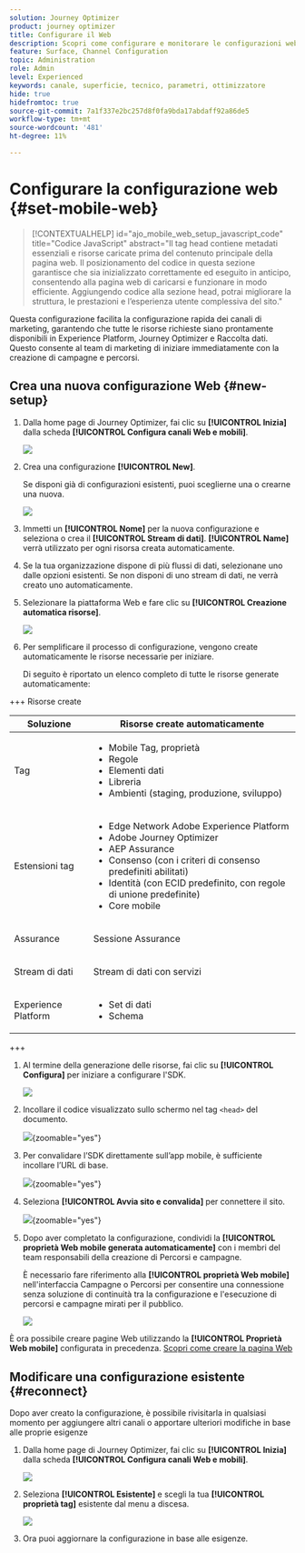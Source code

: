 ```yaml
---
solution: Journey Optimizer
product: journey optimizer
title: Configurare il Web
description: Scopri come configurare e monitorare le configurazioni web
feature: Surface, Channel Configuration
topic: Administration
role: Admin
level: Experienced
keywords: canale, superficie, tecnico, parametri, ottimizzatore
hide: true
hidefromtoc: true
source-git-commit: 7a1f337e2bc257d8f0fa9bda17abdaff92a86de5
workflow-type: tm+mt
source-wordcount: '481'
ht-degree: 11%

---
```


# Configurare la configurazione web {#set-mobile-web}

>[!CONTEXTUALHELP]
>id="ajo_mobile_web_setup_javascript_code"
>title="Codice JavaScript"
>abstract="Il tag head contiene metadati essenziali e risorse caricate prima del contenuto principale della pagina web. Il posizionamento del codice in questa sezione garantisce che sia inizializzato correttamente ed eseguito in anticipo, consentendo alla pagina web di caricarsi e funzionare in modo efficiente. Aggiungendo codice alla sezione head, potrai migliorare la struttura, le prestazioni e l’esperienza utente complessiva del sito."

Questa configurazione facilita la configurazione rapida dei canali di marketing, garantendo che tutte le risorse richieste siano prontamente disponibili in Experience Platform, Journey Optimizer e Raccolta dati. Questo consente al team di marketing di iniziare immediatamente con la creazione di campagne e percorsi.

## Crea una nuova configurazione Web {#new-setup}

1. Dalla home page di Journey Optimizer, fai clic su **[!UICONTROL Inizia]** dalla scheda **[!UICONTROL Configura canali Web e mobili]**.

   ![](assets/guided-setup-config-1.png)

1. Crea una configurazione **[!UICONTROL New]**.

   Se disponi già di configurazioni esistenti, puoi sceglierne una o crearne una nuova.

   ![](assets/guided-setup-config-2.png)

1. Immetti un **[!UICONTROL Nome]** per la nuova configurazione e seleziona o crea il **[!UICONTROL Stream di dati]**. **[!UICONTROL Name]** verrà utilizzato per ogni risorsa creata automaticamente.

1. Se la tua organizzazione dispone di più flussi di dati, selezionane uno dalle opzioni esistenti. Se non disponi di uno stream di dati, ne verrà creato uno automaticamente.

1. Selezionare la piattaforma Web e fare clic su **[!UICONTROL Creazione automatica risorse]**.

   ![](assets/guided-setup-config-5.png)

1. Per semplificare il processo di configurazione, vengono create automaticamente le risorse necessarie per iniziare.

   Di seguito è riportato un elenco completo di tutte le risorse generate automaticamente:

+++ Risorse create

   <table>
    <thead>
    <tr>
    <th><strong>Soluzione</strong></th>
    <th><strong>Risorse create automaticamente</strong></th>
    </tr>
    </thead>
    <tbody>
    <tr>
    </tr>
    <tr>
    <td>
    <p>Tag</p>
    </td>
    <td>
    <ul>
    <li>Mobile Tag, proprietà</li>
    <li>Regole</li>
    <li>Elementi dati</li>
    <li>Libreria</li>
    <li>Ambienti (staging, produzione, sviluppo)</li>
    </ul>
    </td>
    </tr>
    <tr>
    <td>
    <p>Estensioni tag</p>
    </td>
    <td>
    <ul>
    <li>Edge Network Adobe Experience Platform</li>
    <li>Adobe Journey Optimizer</li>
    <li>AEP Assurance</li>
    <li>Consenso (con i criteri di consenso predefiniti abilitati)</li>
    <li>Identità (con ECID predefinito, con regole di unione predefinite)</li>
    <li>Core mobile</li>
    </ul>
    </td>
    </tr>
    <tr>
    <td>
    <p>Assurance</p>
    </td>
    <td>
    <p>Sessione Assurance</p>
    </td>
    </tr>
    <tr>
    <td>
    <p>Stream di dati</p>
    </td>
    <td>
    <p>Stream di dati con servizi</p>
    </td>
    </tr>
    <tr>
    <td>
    <p>Experience Platform</p>
    </td>
    <td>
    <ul>
    <li>Set di dati</li>
    <li>Schema</li>
    </ul>
    </td>
    </tr>
    </tbody>
    </table>

+++

1. Al termine della generazione delle risorse, fai clic su **[!UICONTROL Configura]** per iniziare a configurare l&#39;SDK.

   ![](assets/guided-setup-config-web-1.png)

1. Incollare il codice visualizzato sullo schermo nel tag `<head>` del documento.

   ![](assets/guided-setup-config-web-2.png){zoomable="yes"}

1. Per convalidare l’SDK direttamente sull’app mobile, è sufficiente incollare l’URL di base.

   ![](assets/guided-setup-config-web-3.png){zoomable="yes"}

1. Seleziona **[!UICONTROL Avvia sito e convalida]** per connettere il sito.

   ![](assets/guided-setup-config-web-4.png){zoomable="yes"}

1. Dopo aver completato la configurazione, condividi la **[!UICONTROL proprietà Web mobile generata automaticamente]** con i membri del team responsabili della creazione di Percorsi e campagne.

   È necessario fare riferimento alla **[!UICONTROL proprietà Web mobile]** nell&#39;interfaccia Campagne o Percorsi per consentire una connessione senza soluzione di continuità tra la configurazione e l&#39;esecuzione di percorsi e campagne mirati per il pubblico.

   ![](assets/guided-setup-config-ios-8.png)

È ora possibile creare pagine Web utilizzando la **[!UICONTROL Proprietà Web mobile]** configurata in precedenza. [Scopri come creare la pagina Web](../web/create-web.md)

## Modificare una configurazione esistente {#reconnect}

Dopo aver creato la configurazione, è possibile rivisitarla in qualsiasi momento per aggiungere altri canali o apportare ulteriori modifiche in base alle proprie esigenze

1. Dalla home page di Journey Optimizer, fai clic su **[!UICONTROL Inizia]** dalla scheda **[!UICONTROL Configura canali Web e mobili]**.

   ![](assets/guided-setup-config-1.png)

1. Seleziona **[!UICONTROL Esistente]** e scegli la tua **[!UICONTROL proprietà tag]** esistente dal menu a discesa.

   ![](assets/guided-setup-config-web-5.png)

1. Ora puoi aggiornare la configurazione in base alle esigenze.
